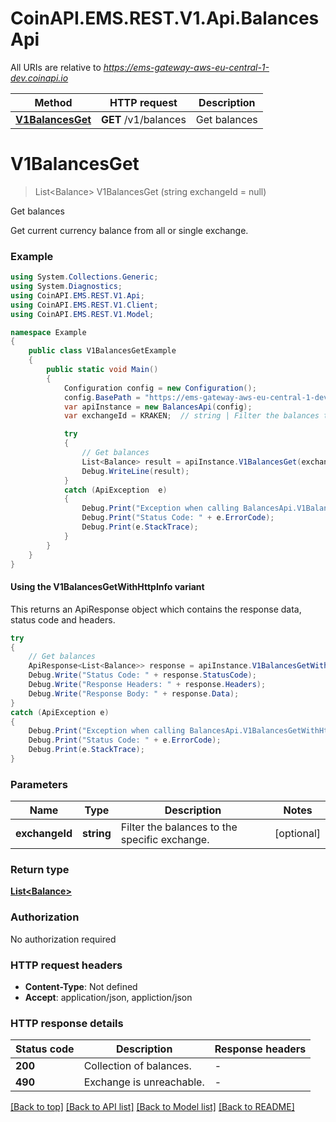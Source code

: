 # CoinAPI.EMS.REST.V1.Api.BalancesApi

All URIs are relative to *https://ems-gateway-aws-eu-central-1-dev.coinapi.io*

| Method | HTTP request | Description |
|--------|--------------|-------------|
| [**V1BalancesGet**](BalancesApi.md#v1balancesget) | **GET** /v1/balances | Get balances |

<a name="v1balancesget"></a>
# **V1BalancesGet**
> List&lt;Balance&gt; V1BalancesGet (string exchangeId = null)

Get balances

Get current currency balance from all or single exchange.

### Example
```csharp
using System.Collections.Generic;
using System.Diagnostics;
using CoinAPI.EMS.REST.V1.Api;
using CoinAPI.EMS.REST.V1.Client;
using CoinAPI.EMS.REST.V1.Model;

namespace Example
{
    public class V1BalancesGetExample
    {
        public static void Main()
        {
            Configuration config = new Configuration();
            config.BasePath = "https://ems-gateway-aws-eu-central-1-dev.coinapi.io";
            var apiInstance = new BalancesApi(config);
            var exchangeId = KRAKEN;  // string | Filter the balances to the specific exchange. (optional) 

            try
            {
                // Get balances
                List<Balance> result = apiInstance.V1BalancesGet(exchangeId);
                Debug.WriteLine(result);
            }
            catch (ApiException  e)
            {
                Debug.Print("Exception when calling BalancesApi.V1BalancesGet: " + e.Message);
                Debug.Print("Status Code: " + e.ErrorCode);
                Debug.Print(e.StackTrace);
            }
        }
    }
}
```

#### Using the V1BalancesGetWithHttpInfo variant
This returns an ApiResponse object which contains the response data, status code and headers.

```csharp
try
{
    // Get balances
    ApiResponse<List<Balance>> response = apiInstance.V1BalancesGetWithHttpInfo(exchangeId);
    Debug.Write("Status Code: " + response.StatusCode);
    Debug.Write("Response Headers: " + response.Headers);
    Debug.Write("Response Body: " + response.Data);
}
catch (ApiException e)
{
    Debug.Print("Exception when calling BalancesApi.V1BalancesGetWithHttpInfo: " + e.Message);
    Debug.Print("Status Code: " + e.ErrorCode);
    Debug.Print(e.StackTrace);
}
```

### Parameters

| Name | Type | Description | Notes |
|------|------|-------------|-------|
| **exchangeId** | **string** | Filter the balances to the specific exchange. | [optional]  |

### Return type

[**List&lt;Balance&gt;**](Balance.md)

### Authorization

No authorization required

### HTTP request headers

 - **Content-Type**: Not defined
 - **Accept**: application/json, appliction/json


### HTTP response details
| Status code | Description | Response headers |
|-------------|-------------|------------------|
| **200** | Collection of balances. |  -  |
| **490** | Exchange is unreachable. |  -  |

[[Back to top]](#) [[Back to API list]](../README.md#documentation-for-api-endpoints) [[Back to Model list]](../README.md#documentation-for-models) [[Back to README]](../README.md)

